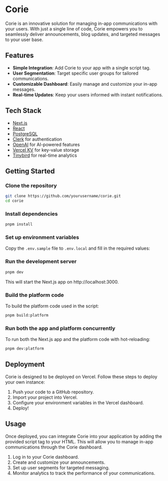 # Corie

Corie is an innovative solution for managing in-app communications with your users. With just a single line of code, Corie empowers you to seamlessly deliver announcements, blog updates, and targeted messages to your user base.

## Features

- **Simple Integration**: Add Corie to your app with a single script tag.
- **User Segmentation**: Target specific user groups for tailored communications.
- **Customizable Dashboard**: Easily manage and customize your in-app messages.
- **Real-time Updates**: Keep your users informed with instant notifications.

## Tech Stack

- [Next.js](https://nextjs.org/)
- [React](https://reactjs.org/)
- [PostgreSQL](https://www.postgresql.org/)
- [Clerk](https://clerk.dev/) for authentication
- [OpenAI](https://openai.com/) for AI-powered features
- [Vercel KV](https://vercel.com/storage/kv) for key-value storage
- [Tinybird](https://www.tinybird.co/) for real-time analytics

## Getting Started

### Clone the repository

```bash
git clone https://github.com/yourusername/corie.git
cd corie
```

### Install dependencies
```bash
pnpm install
```

### Set up environment variables
Copy the `.env.sample` file to `.env.local` and fill in the required values:

### Run the development server
```bash
pnpm dev
```
This will start the Next.js app on http://localhost:3000.

### Build the platform code
To build the platform code used in the script:
```bash
pnpm build:platform
```

### Run both the app and platform concurrently
To run both the Next.js app and the platform code with hot-reloading:
```bash
pnpm dev:platform
```

## Deployment
Corie is designed to be deployed on Vercel. Follow these steps to deploy your own instance:

1. Push your code to a GitHub repository.
2. Import your project into Vercel.
3. Configure your environment variables in the Vercel dashboard.
4. Deploy!

## Usage
Once deployed, you can integrate Corie into your application by adding the provided script tag to your HTML. This will allow you to manage in-app communications through the Corie dashboard.

1. Log in to your Corie dashboard.
2. Create and customize your announcements.
3. Set up user segments for targeted messaging.
4. Monitor analytics to track the performance of your communications.
